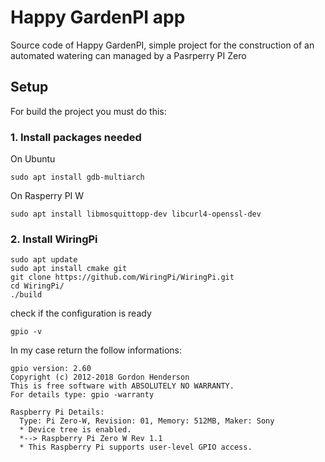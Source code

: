 # Happy GardenPI app

Source code of Happy GardenPI, simple project for the construction of an automated watering can managed by a Pasrperry PI Zero

## Setup

For build the project you must do this:

### 1. Install packages needed

On Ubuntu

```
sudo apt install gdb-multiarch
```

On Rasperry PI W

```
sudo apt install libmosquittopp-dev libcurl4-openssl-dev
```

### 2. Install WiringPi

```
sudo apt update
sudo apt install cmake git
git clone https://github.com/WiringPi/WiringPi.git
cd WiringPi/
./build
```

check if the configuration is ready

```
gpio -v
```

In my case return the follow informations:

```
gpio version: 2.60
Copyright (c) 2012-2018 Gordon Henderson
This is free software with ABSOLUTELY NO WARRANTY.
For details type: gpio -warranty

Raspberry Pi Details:
  Type: Pi Zero-W, Revision: 01, Memory: 512MB, Maker: Sony
  * Device tree is enabled.
  *--> Raspberry Pi Zero W Rev 1.1
  * This Raspberry Pi supports user-level GPIO access.
```
